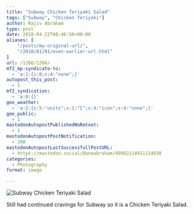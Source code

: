 ```yaml
---
title: "Subway Chicken Teriyaki Salad"
tags: ["Subway", "Chicken Teriyaki"]
author: Rajiv Abraham
type: post
date: 2018-04-22T08:46:50+00:00
aliases: [
    "/posts/my-original-url/",
    "/2010/01/01/even-earlier-url.html"
]
url: /1266/1266/
mf2_mp-syndicate-to:
  - 'a:1:{i:0;s:4:"none";}'
autopost_this_post:
  - 1
mf2_syndication:
  - 'a:0:{}'
geo_weather:
  - 'a:2:{s:5:"units";s:1:"C";s:4:"icon";s:4:"none";}'
geo_public:
  - 1
mastodonAutopostPublishedNoRetoot:
  - 1
mastodonAutopostPostNotification:
  - 200
mastodonAutopostLastSuccessfullPostURL:
  - https://mastodon.social/@unoabraham/99902214911114038
categories:
  - Photography
format: image

---
```

![Subway Chicken Teriyaki Salad](/images/IMG_20180420_132512.jpg "Subway Chicken Teriyaki Salad")

Still had continued cravings for Subway so it is a Chicken Teriyaki Salad.